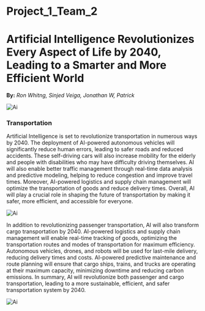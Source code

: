 # Project_1_Team_2


# Artificial Intelligence Revolutionizes Every Aspect of Life by 2040, Leading to a Smarter and More Efficient World

**By:** *Ron Whitng, Sinjed Veiga, Jonathan W, Patrick*


![Ai](Ai_front_image.jpg)


### Transportation
  Artificial Intelligence is set to revolutionize transportation in numerous ways by 2040. The deployment of AI-powered autonomous vehicles will significantly reduce human errors, leading to safer roads and reduced accidents. These self-driving cars will also increase mobility for the elderly and people with disabilities who may have difficulty driving themselves. AI will also enable better traffic management through real-time data analysis and predictive modeling, helping to reduce congestion and improve travel times. Moreover, AI-powered logistics and supply chain management will optimize the transportation of goods and reduce delivery times. Overall, AI will play a crucial role in shaping the future of transportation by making it safer, more efficient, and accessible for everyone.

![Ai](Ai_privatization.jpg)

In addition to revolutionizing passenger transportation, AI will also transform cargo transportation by 2040. AI-powered logistics and supply chain management will enable real-time tracking of goods, optimizing the transportation routes and modes of transportation for maximum efficiency. Autonomous vehicles, drones, and robots will be used for last-mile delivery, reducing delivery times and costs. AI-powered predictive maintenance and route planning will ensure that cargo ships, trains, and trucks are operating at their maximum capacity, minimizing downtime and reducing carbon emissions. In summary, AI will revolutionize both passenger and cargo transportation, leading to a more sustainable, efficient, and safer transportation system by 2040.


![Ai](space_x.jpg)

